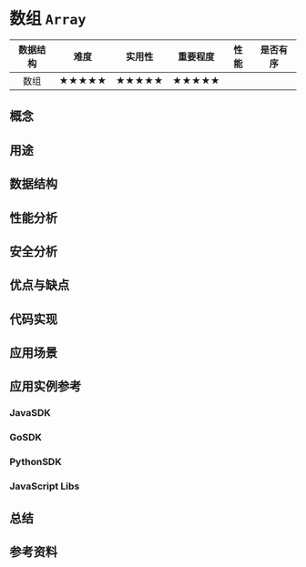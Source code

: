 # 数组 `Array`

| 数据结构 | 难度  | 实用性 | 重要程度 | 性能 | 是否有序 |
| :------: | :---: | :----: | :------: | :--: | :------: |
|   数组   | ★★★★★ | ★★★★★  |  ★★★★★   |      |          |

## 概念



## 用途



## 数据结构



## 性能分析



## 安全分析



## 优点与缺点



## 代码实现



## 应用场景



## 应用实例参考

### JavaSDK

### GoSDK

### PythonSDK

### JavaScript Libs



## 总结



## 参考资料





